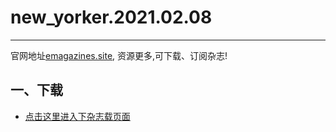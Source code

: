 # new_yorker.2021.02.08
--------------
官网地址[emagazines.site](https://emagazines.site/?utm_source=github&utm_medium=github&utm_campaign=github), 资源更多,可下载、订阅杂志!
## 一、下载
* [点击这里进入下杂志载页面](https://emagazines.site/book/316?utm_source=github_dl&utm_medium=github_dl&utm_campaign=github_dl)
    
